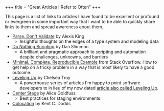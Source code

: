+++
title = "Great Articles I Refer to Often"
+++

This page is a list of links to articles I have found to be excellent or profound or evergreen in some important way that I want to be able to quickly share links to them and spread awareness about them.

- [Parse, Don't Validate](https://lexi-lambda.github.io/blog/2019/11/05/parse-don-t-validate/) by Alexis King
  - Insightful thoughts on the edges of a type system and modeling data
- [Do Nothing Scripting](https://blog.danslimmon.com/2019/07/15/do-nothing-scripting-the-key-to-gradual-automation/) by Dan Slimmon
  - A brilliant and pragmatic approach to scripting and automation despite challenges, unknowns, and barriers
- [Minimal, Complete, Reproducible Example](https://stackoverflow.com/help/minimal-reproducible-example) from Stack Overflow. How to get help on a tricky problem in a way that is most likely to have a good outcome.
- [Leveling Up](https://chelseatroy.com/category/leveling-up/) by Chelsea Troy
  - A powerhouse series of articles I'm happy to point software developers to in lieu of my now dated [article also called Leveling Up](/leveling-up).
- [Center Stage](https://increment.com/development/center-stage-best-practices-for-staging-environments/) by Alice Goldfuss
  - Best practices for staging environments
- [Colocation](https://kentcdodds.com/blog/colocation) by Kent C. Dodds
